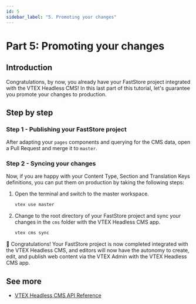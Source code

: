 ```yaml
---
id: 5
sidebar_label: "5. Promoting your changes"
---
```


# Part 5: Promoting your changes

## Introduction

Congratulations, by now, you already have your FastStore project integrated with the VTEX Headless CMS! In this last part of this tutorial, let's guarantee you promote your changes to production.

## Step by step

### Step 1 - Publishing your FastStore project

After adapting your `pages` components and querying for the CMS data, open a Pull Request and merge it to `master`.

### Step 2 - Syncing your changes

Now, if you are happy with your Content Type, Section and Translation Keys definitions, you can put them on production by taking the following steps:

1. Open the terminal and switch to the master workspace.
   ```sh
   vtex use master
   ```
2. Change to the root directory of your FastStore project and sync your changes in the `cms` folder with the VTEX Headless CMS app.
   ```sh
   vtex cms sync
   ```

🎉 Congratulations! Your FastStore project is now completed integrated with the VTEX Headless CMS, and editors will now have the autonomy to create, edit, and publish web content via the VTEX Admin with the VTEX Headless CMS app.

## See more

- [VTEX Headless CMS API Reference](/vtex-headless-cms-api)